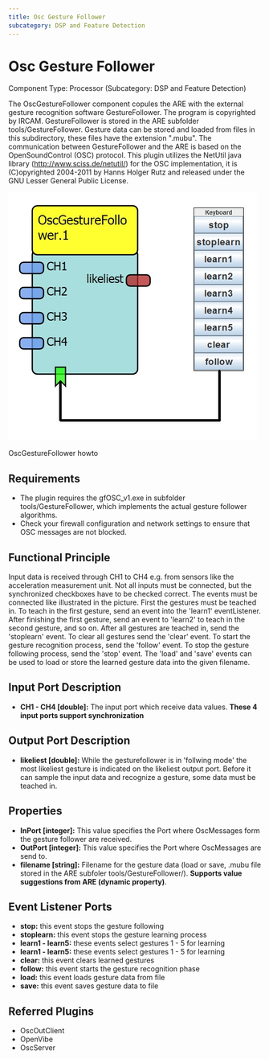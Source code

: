 ```yaml
---
title: Osc Gesture Follower
subcategory: DSP and Feature Detection
---
```


# Osc Gesture Follower

Component Type: Processor (Subcategory: DSP and Feature Detection)

The OscGestureFollower component copules the ARE with the external gesture recognition software GestureFollower. The program is copyrighted by IRCAM. GestureFollower is stored in the ARE subfolder tools/GestureFollower. Gesture data can be stored and loaded from files in this subdirectory, these files have the extension ".mubu". The communication between GestureFollower and the ARE is based on the OpenSoundControl (OSC) protocol. This plugin utilizes the NetUtil java library (http://www.sciss.de/netutil/) for the OSC implementation, it is (C)opyrighted 2004-2011 by Hanns Holger Rutz and released under the GNU Lesser General Public License.

![OscGestureFollower howto](./img/oscgesturefollower.jpg "OscGestureFollower howto")

OscGestureFollower howto

## Requirements

- The plugin requires the gfOSC_v1.exe in subfolder tools/GestureFollower, which implements the actual gesture follower algorithms.
- Check your firewall configuration and network settings to ensure that OSC messages are not blocked.

## Functional Principle

Input data is received through CH1 to CH4 e.g. from sensors like the acceleration measurement unit. Not all inputs must be connected, but the synchronized checkboxes have to be checked correct. The events must be connected like illustrated in the picture. First the gestures must be teached in. To teach in the first gesture, send an event into the 'learn1' eventListener. After finishing the first gesture, send an event to 'learn2' to teach in the second gesture, and so on. After all gestures are teached in, send the 'stoplearn' event. To clear all gestures send the 'clear' event. To start the gesture recognition process, send the 'follow' event. To stop the gesture following process, send the 'stop' event. The 'load' and 'save' events can be used to load or store the learned gesture data into the given filename.

## Input Port Description

- **CH1 - CH4 \[double\]:** The input port which receive data values. **These 4 input ports support synchronization**

## Output Port Description

- **likeliest \[double\]:** While the gesturefollower is in 'follwing mode' the most likeliest gesture is indicated on the likeliest output port. Before it can sample the input data and recognize a gesture, some data must be teached in.

## Properties

- **InPort \[integer\]:** This value specifies the Port where OscMessages form the gesture follower are received.
- **OutPort \[integer\]:** This value specifies the Port where OscMessages are send to.
- **filename \[string\]:** Filename for the gesture data (load or save, .mubu file stored in the ARE subfoler tools/GestureFollower/). **Supports value suggestions from ARE (dynamic property)**.

## Event Listener Ports

- **stop:** this event stops the gesture following
- **stoplearn:** this event stops the gesture learning process
- **learn1 - learn5:** these events select gestures 1 - 5 for learning
- **learn1 - learn5:** these events select gestures 1 - 5 for learning
- **clear:** this event clears learned gestures
- **follow:** this event starts the gesture recognition phase
- **load:** this event loads gesture data from file
- **save:** this event saves gesture data to file

## Referred Plugins

- OscOutClient
- OpenVibe
- OscServer
